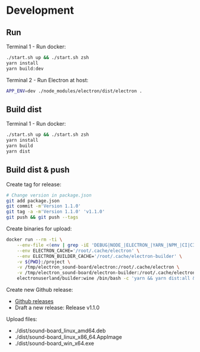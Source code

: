 # Development

## Run

Terminal 1 - Run docker:

```bash
./start.sh up && ./start.sh zsh
yarn install
yarn build:dev
```

Terminal 2 - Run Electron at host:

```bash
APP_ENV=dev ./node_modules/electron/dist/electron .
```

## Build dist

Terminal 1 - Run docker:

```bash
./start.sh up && ./start.sh zsh
yarn install
yarn build
yarn dist
```

## Build dist & push

Create tag for release:

```bash
# Change version in package.json
git add package.json
git commit -m'Version 1.1.0'
git tag -a -m'Version 1.1.0' 'v1.1.0'
git push && git push --tags
```

Create binaries for upload:

```bash
docker run --rm -ti \
    --env-file <(env | grep -iE 'DEBUG|NODE_|ELECTRON_|YARN_|NPM_|CI|CIRCLE|TRAVIS_TAG|TRAVIS|TRAVIS_REPO_|TRAVIS_BUILD_|TRAVIS_BRANCH|TRAVIS_PULL_REQUEST_|APPVEYOR_|CSC_|GH_|GITHUB_|BT_|AWS_|STRIP|BUILD_') \
    --env ELECTRON_CACHE='/root/.cache/electron' \
    --env ELECTRON_BUILDER_CACHE='/root/.cache/electron-builder' \
    -v ${PWD}:/project \
    -v /tmp/electron_sound-board/electron:/root/.cache/electron \
    -v /tmp/electron_sound-board/electron-builder:/root/.cache/electron-builder \
    electronuserland/builder:wine /bin/bash -c 'yarn && yarn dist:all && chown -R 1000:1000 /project/dist /project/node_modules'
```

Create new Github release:

* [Github releases](https://github.com/Cyb10101/electron_sound-board/releases)
* Draft a new release: Release v1.1.0

Upload files:

* ./dist/sound-board_linux_amd64.deb
* ./dist/sound-board_linux_x86_64.AppImage
* ./dist/sound-board_win_x64.exe
